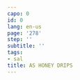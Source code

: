 ```yaml
---
capo: 0
id: 0
lang: en-us
page: '278'
step: ''
subtitle: ''
tags:
- sal
title: AS HONEY DRIPS
---
```

